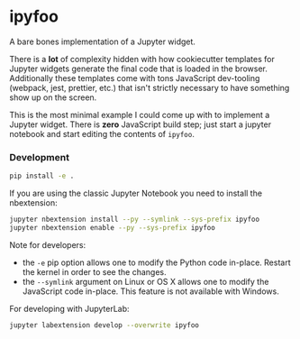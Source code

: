 # ipyfoo

A bare bones implementation of a Jupyter widget.

There is a **lot** of complexity hidden with how cookiecutter
templates for Jupyter widgets generate the final code that
is loaded in the browser. Additionally these templates come
with tons JavaScript dev-tooling (webpack, jest, prettier, etc.) 
that isn't strictly necessary to have something show up on 
the screen.

This is the most minimal example I could come up with to
implement a Jupyter widget. There is **zero** JavaScript
build step; just start a jupyter notebook and start
editing the contents of `ipyfoo`.

### Development

```bash
pip install -e .
```

If you are using the classic Jupyter Notebook you need to install the nbextension:

```bash
jupyter nbextension install --py --symlink --sys-prefix ipyfoo
jupyter nbextension enable --py --sys-prefix ipyfoo
```

Note for developers:

- the `-e` pip option allows one to modify the Python code in-place. Restart the kernel in order to see the changes.
- the `--symlink` argument on Linux or OS X allows one to modify the JavaScript code in-place. This feature is not available with Windows.

For developing with JupyterLab:

```bash
jupyter labextension develop --overwrite ipyfoo
```
